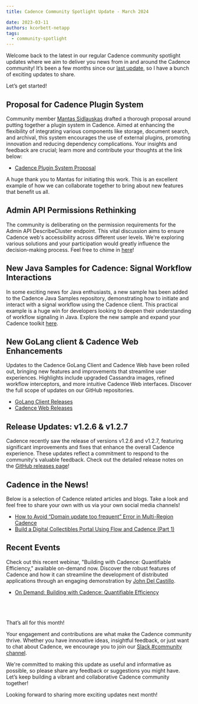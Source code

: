 ```yaml
---
title: Cadence Community Spotlight Update - March 2024

date: 2023-03-11
authors: kcorbett-netapp
tags:
  - community-spotlight
---
```

Welcome back to the latest in our regular Cadence community spotlight updates where we aim to deliver you news from in and around the Cadence community!
It’s been a few months since our [last update](https://cadenceworkflow.io/blog/2023/11/30/community-spotlight-update-november-2023/), so I have a bunch of exciting updates to share.

Let’s get started!

## Proposal for Cadence Plugin System ##
Community member [Mantas Sidlauskas](https://lt.linkedin.com/in/mantassidlauskas) drafted a thorough proposal around putting together a plugin system in Cadence. Aimed at enhancing the flexibility of integrating various components like storage, document search, and archival, this system encourages the use of external plugins, promoting innovation and reducing dependency complications. Your insights and feedback are crucial; learn more and contribute your thoughts at the link below:

- [Cadence Plugin System Proposal](https://github.com/cadence-workflow/cadence/issues/5593)

A huge thank you to Mantas for initiating this work. This is an excellent example of how we can collaborate together to bring about new features that benefit us all.

## Admin API Permissions Rethinking ##
The community is deliberating on the permission requirements for the Admin API DescribeCluster endpoint. This vital discussion aims to ensure Cadence web's accessibility across different user levels. We're exploring various solutions and your participation would greatly influence the decision-making process. Feel free to chime in [here](https://github.com/cadence-workflow/cadence/issues/5683)!

## New Java Samples for Cadence: Signal Workflow Interactions ##
In some exciting news for Java enthusiasts, a new sample has been added to the Cadence Java Samples repository, demonstrating how to initiate and interact with a signal workflow using the Cadence client. This practical example is a huge win for developers looking to deepen their understanding of workflow signaling in Java. Explore the new sample and expand your Cadence toolkit [here](https://github.com/cadence-workflow/cadence-java-samples/pull/78).

## New GoLang client & Cadence Web Enhancements ##
Updates to the Cadence GoLang Client and Cadence Web have been rolled out, bringing new features and improvements that streamline user experiences. Highlights include upgraded Cassandra images, refined workflow interceptors, and more intuitive Cadence Web interfaces. Discover the full scope of updates on our GitHub repositories.

- [GoLang Client Releases](https://github.com/cadence-workflow/cadence-go-client/releases)
- [Cadence Web Releases](https://github.com/cadence-workflow/cadence-web/releases)

## Release Updates: v1.2.6 & v1.2.7 ##
Cadence recently saw the release of versions v1.2.6 and v1.2.7, featuring significant improvements and fixes that enhance the overall Cadence experience. These updates reflect a commitment to respond to the community's valuable feedback. Check out the detailed release notes on the [GitHub releases page](https://github.com/cadence-workflow/cadence/releases)!

## Cadence in the News! ##
Below is a selection of Cadence related articles and blogs. Take a look and feel free to share your own with us via your own social media channels!

- [How to Avoid “Domain update too frequent” Error in Multi-Region Cadence](https://www.instaclustr.com/blog/how-to-avoid-domain-update-too-frequent-error-in-multi-region-cadence/)
- [Build a Digital Collectibles Portal Using Flow and Cadence (Part 1)](https://levelup.gitconnected.com/build-a-digital-collectibles-portal-using-flow-and-cadence-part-1-2783f2902ef6)

## Recent Events ##
Check out this recent webinar, "Building with Cadence: Quantifiable Efficiency," available on-demand now. Discover the robust features of Cadence and how it can streamline the development of distributed applications through an engaging demonstration by [John Del Castillo](https://au.linkedin.com/in/john-del-castillo-28b87b90?trk=people-guest_people_search-card).

- [On Demand: Building with Cadence: Quantifiable Efficiency](https://netapp.zoom.us/webinar/register/WN_jT5fxSldRhuzV0NSllBd7g#/registration)


\
\
\
That’s all for this month!

Your engagement and contributions are what make the Cadence community thrive. Whether you have innovative ideas, insightful feedback, or just want to chat about Cadence, we encourage you to join our [Slack #community channel](http://t.uber.com/cadence-slack).

We're committed to making this update as useful and informative as possible, so please share any feedback or suggestions you might have. Let’s keep building a vibrant and collaborative Cadence community together!

Looking forward to sharing more exciting updates next month!
